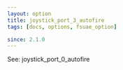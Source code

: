 ```yaml
---
layout: option
title: joystick_port_3_autofire
tags: [docs, options, fsuae_option]

since: 2.1.0
---
```


See: joystick_port_0_autofire
